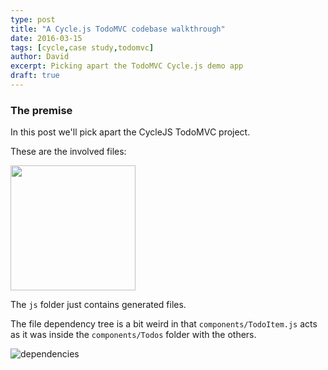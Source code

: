 ```yaml
---
type: post
title: "A Cycle.js TodoMVC codebase walkthrough"
date: 2016-03-15
tags: [cycle,case study,todomvc]
author: David
excerpt: Picking apart the TodoMVC Cycle.js demo app
draft: true
---
```


### The premise

In this post we'll pick apart the CycleJS TodoMVC project.

These are the involved files:

<img src="../../img/cycle-mvc-project.png" style="width:200px;" />

The `js` folder just contains generated files.

The file dependency tree is a bit weird in that `components/TodoItem.js` acts as it was inside the `components/Todos` folder with the others.

![dependencies](../../img/cycle-mvc-filedep.png)